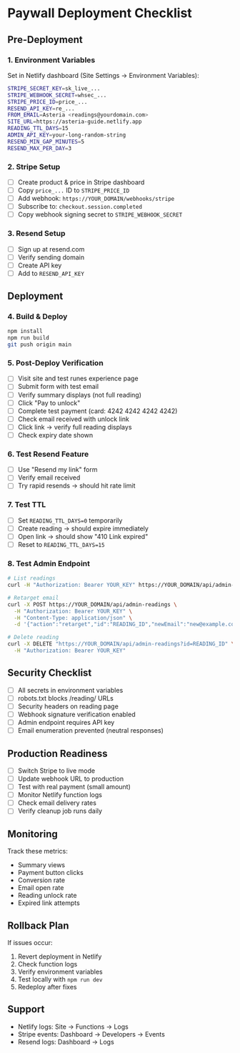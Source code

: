 # Paywall Deployment Checklist

## Pre-Deployment

### 1. Environment Variables
Set in Netlify dashboard (Site Settings → Environment Variables):

```bash
STRIPE_SECRET_KEY=sk_live_...
STRIPE_WEBHOOK_SECRET=whsec_...
STRIPE_PRICE_ID=price_...
RESEND_API_KEY=re_...
FROM_EMAIL=Asteria <readings@yourdomain.com>
SITE_URL=https://asteria-guide.netlify.app
READING_TTL_DAYS=15
ADMIN_API_KEY=your-long-random-string
RESEND_MIN_GAP_MINUTES=5
RESEND_MAX_PER_DAY=3
```

### 2. Stripe Setup
- [ ] Create product & price in Stripe dashboard
- [ ] Copy `price_...` ID to `STRIPE_PRICE_ID`
- [ ] Add webhook: `https://YOUR_DOMAIN/webhooks/stripe`
- [ ] Subscribe to: `checkout.session.completed`
- [ ] Copy webhook signing secret to `STRIPE_WEBHOOK_SECRET`

### 3. Resend Setup
- [ ] Sign up at resend.com
- [ ] Verify sending domain
- [ ] Create API key
- [ ] Add to `RESEND_API_KEY`

## Deployment

### 4. Build & Deploy
```bash
npm install
npm run build
git push origin main
```

### 5. Post-Deploy Verification
- [ ] Visit site and test runes experience page
- [ ] Submit form with test email
- [ ] Verify summary displays (not full reading)
- [ ] Click "Pay to unlock"
- [ ] Complete test payment (card: 4242 4242 4242 4242)
- [ ] Check email received with unlock link
- [ ] Click link → verify full reading displays
- [ ] Check expiry date shown

### 6. Test Resend Feature
- [ ] Use "Resend my link" form
- [ ] Verify email received
- [ ] Try rapid resends → should hit rate limit

### 7. Test TTL
- [ ] Set `READING_TTL_DAYS=0` temporarily
- [ ] Create reading → should expire immediately
- [ ] Open link → should show "410 Link expired"
- [ ] Reset to `READING_TTL_DAYS=15`

### 8. Test Admin Endpoint
```bash
# List readings
curl -H "Authorization: Bearer YOUR_KEY" https://YOUR_DOMAIN/api/admin-readings

# Retarget email
curl -X POST https://YOUR_DOMAIN/api/admin-readings \
  -H "Authorization: Bearer YOUR_KEY" \
  -H "Content-Type: application/json" \
  -d '{"action":"retarget","id":"READING_ID","newEmail":"new@example.com"}'

# Delete reading
curl -X DELETE "https://YOUR_DOMAIN/api/admin-readings?id=READING_ID" \
  -H "Authorization: Bearer YOUR_KEY"
```

## Security Checklist

- [ ] All secrets in environment variables
- [ ] robots.txt blocks /reading/ URLs
- [ ] Security headers on reading page
- [ ] Webhook signature verification enabled
- [ ] Admin endpoint requires API key
- [ ] Email enumeration prevented (neutral responses)

## Production Readiness

- [ ] Switch Stripe to live mode
- [ ] Update webhook URL to production
- [ ] Test with real payment (small amount)
- [ ] Monitor Netlify function logs
- [ ] Check email delivery rates
- [ ] Verify cleanup job runs daily

## Monitoring

Track these metrics:
- Summary views
- Payment button clicks
- Conversion rate
- Email open rate
- Reading unlock rate
- Expired link attempts

## Rollback Plan

If issues occur:
1. Revert deployment in Netlify
2. Check function logs
3. Verify environment variables
4. Test locally with `npm run dev`
5. Redeploy after fixes

## Support

- Netlify logs: Site → Functions → Logs
- Stripe events: Dashboard → Developers → Events
- Resend logs: Dashboard → Logs
